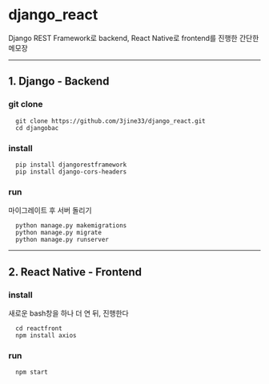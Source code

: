 # django_react
Django REST Framework로 backend, React Native로 frontend를 진행한 간단한 메모장
    
* * *
    
## 1. Django - Backend

### git clone
```
  git clone https://github.com/3jine33/django_react.git
  cd djangobac
 ```
     
 
### install
```
  pip install djangorestframework
  pip install django-cors-headers
```
    

### run
마이그레이트 후 서버 돌리기
```
  python manage.py makemigrations
  python manage.py migrate
  python manage.py runserver
```
    


* * *

    

## 2. React Native - Frontend

### install
새로운 bash창을 하나 더 연 뒤, 진행한다
```
  cd reactfront
  npm install axios
```
    

### run
```
  npm start
```
